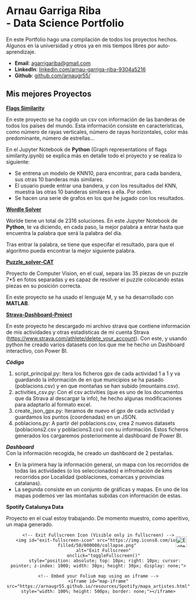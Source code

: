 #  Arnau Garriga Riba <br />- Data Science Portfolio

En este Portfolio hago una compilación de todos los proyectos hechos. Algunos en la universidad y otros ya en mis tiempos libres por auto-aprendizaje.

- **Email**: [agarrigariba@gmail.com](agarrigariba@gmail.com)
- **LinkedIn**: [linkedin.com/arnau-garriga-riba-9304a5216](https://www.linkedin.com/in/arnau-garriga-riba-9304a5216/)
- **Github**: [github.com/arnaugr55/](https://github.com/arnaugr55)


## Mis mejores Proyectos


**[Flags Similarity](https://github.com/arnaugr55/Flags-Similarity)**

En este proyecto se ha cogido un csv con información de las banderas de todos los países del mundo. Esta información consiste en características, como número de rayas verticales, número de rayas horizontales, color más predominante, número de estrellas...

En el Jupyter Notebook de **Python** (Graph representations of flags similarity.ipynb) se explica más en detalle todo el proyecto y se realiza lo siguiente:
- Se entrena un modelo de KNN10, para encontrar, para cada bandera, sus otras 10 banderas más similares.
- El usuario puede entrar una bandera, y con los resultados del KNN, muestra las otras 10 banderas similares a ella. Por orden.
- Se hacen una serie de grafos en los que he jugado con los resultados.


**[Wordle Solver](https://github.com/arnaugr55/Wordle-solver)**

Worlde tiene un total de 2316 soluciones. En este Jupyter Notebook de **Python**, te va diciendo, en cada paso, la mejor palabra a entrar hasta que encuentra la palabra que será la palabra del día. 

Tras entrar la palabra, se tiene que especifar el resultado, para que el algoritmo pueda encontrar la mejor siguiente palabra.


**[Puzzle_solver-CAT](https://github.com/arnaugr55/Puzzle_solver-CAT-)**

Proyecto de Computer Vision, en el cual, separa las 35 piezas de un puzzle 7*5 en fotos separadas y es capaz de resolver el puzzle colocando estas piezas en su posición correcta.

En este proyecto se ha usado el lenguaje M, y se ha desarrollado con **MATLAB**.


**[Strava-Dashboard-Project](https://github.com/arnaugr55/Strava_project)**

En este proyecto he descargado mi archivo strava que contiene información de mis actividades y otras estadísticas de mi cuenta Strava (https://www.strava.com/athlete/delete_your_account). Con este, y usando python he creado varios datasets con los que me he hecho un Dashboard interactivo, con Power BI.

***Código***
1. script_principal.py: Itera los ficheros gpx de cada actividad 1 a 1 y va guardando la información de en que municipios se ha pasado (poblacions.csv) y en que montañas se han subido (mountains.csv).
2. activities_csv.py: Con el csv activities (que es uno de los documentos que da Strava al descargar la info), he hecho algunas modificaciones para adaptarlo al formato excel.
3. create_json_gpx.py: Iteramos de nuevo el gpx de cada actividad y guardamos los puntos (coordenadas) en un JSON.
4. poblacions.py: A partir del poblacions.csv, crea 2 nuevos datasets (poblacions2.csv y poblacions3.csv) con su información.
Estos ficheros generados los cargaremos posteriormente al dashboard de Power BI.

***Dashboard***<br>
Con la información recogida, he creado un dashboard de 2 pestañas.
- En la primera hay la información general, un mapa con los recorridos de todas las actividades (o los seleccionados) e infromación de kms recorridos por Localidad (poblaciones, comarcas y provincias catalanas).
- La segunda consiste en un conjunto de gráficas y mapas. En uno de los mapas podemos ver las montañas subidas con información de estas.


**Spotify Catalunya Data**

Proyecto en el cual estoy trabajando. De momento muestro, como aperitivo, un mapa generado.
<div id="map-container" style="position: relative; text-align: center;">
    <!-- Fullscreen Icon (Enter Fullscreen) -->
    <img id="fullscreen-icon" src="https://img.icons8.com/ios-filled/50/000000/full-screen.png" 
         alt="Enter Fullscreen" 
         onclick="toggleFullscreen()" 
         style="position: absolute; top: 10px; right: 10px; cursor: pointer; z-index: 1000; width: 30px; height: 30px;">

    <!-- Exit Fullscreen Icon (Visible only in fullscreen) -->
    <img id="exit-fullscreen-icon" src="https://img.icons8.com/ios-filled/50/000000/collapse.png" 
         alt="Exit Fullscreen" 
         onclick="toggleFullscreen()" 
         style="position: absolute; top: 10px; right: 10px; cursor: pointer; z-index: 1000; width: 30px; height: 30px; display: none;">

    <!-- Embed your Folium map using an iframe -->
    <iframe id="map-iframe" src="https://arnaugr55.github.io/resources/Spotify/mapa_artistes.html" style="width: 100%; height: 500px; border: none;"></iframe>
</div>

<script>
    // JavaScript to toggle fullscreen
    function toggleFullscreen() {
        var mapContainer = document.getElementById('map-container');
        var fullscreenIcon = document.getElementById('fullscreen-icon');
        var exitFullscreenIcon = document.getElementById('exit-fullscreen-icon');

        if (mapContainer) {
            // Toggle fullscreen mode
            mapContainer.classList.toggle('fullscreen');

            // Toggle icons visibility
            if (mapContainer.classList.contains('fullscreen')) {
                fullscreenIcon.style.display = 'none';
                exitFullscreenIcon.style.display = 'block';
            } else {
                fullscreenIcon.style.display = 'block';
                exitFullscreenIcon.style.display = 'none';
            }
        }
    }
</script>

<style>
    /* Fullscreen styling */
    #map-container.fullscreen #map-iframe {
        position: fixed;
        top: 0;
        left: 0;
        width: 100%;
        height: 100%;
        z-index: 9999;
        background-color: white;
    }
</style>
